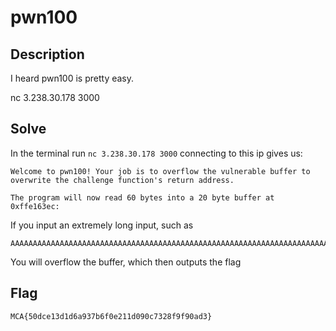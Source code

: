 # pwn100

## Description
I heard pwn100 is pretty easy.

nc 3.238.30.178 3000

## Solve
In the terminal run `nc 3.238.30.178 3000` connecting to this ip gives us:
```
Welcome to pwn100! Your job is to overflow the vulnerable buffer to overwrite the challenge function's return address.

The program will now read 60 bytes into a 20 byte buffer at 0xffe163ec: 
```
If you input an extremely long input, such as
```
AAAAAAAAAAAAAAAAAAAAAAAAAAAAAAAAAAAAAAAAAAAAAAAAAAAAAAAAAAAAAAAAAAAAAAAAAAAAAAAAAAAAAAAAAAAAAAAAAAAAAAAAAAAAAAAAAAAAAAAAAAAAAAAAAAAAAAAAAAAAAAAAAAAAAAAAAAAAAAAAAAAAAAAAAAAAAAAAAAAAAAAAAAAAAAAAAAAAAAAAAAAAAAAAAAAAAAAAAAAAAAAAAAAAAAAAAAAAAAAAAAAAAAAAAAAAAAAAAAAAAAAAAAAAAAAAAAAAAAAAAAAAAAAAAAAAAAAAAAAAAAAAAAAA
```
You will overflow the buffer, which then outputs the flag

## Flag
```
MCA{50dce13d1d6a937b6f0e211d090c7328f9f90ad3}
```